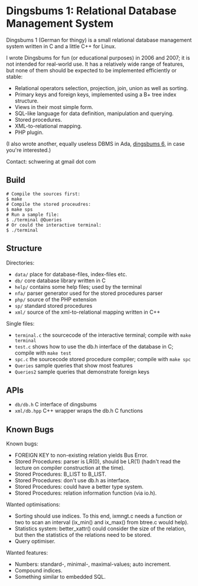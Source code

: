 # Dingsbums 1: Relational Database Management System

Dingsbums 1 (German for thingy) is a small relational database management system written in C and a little C++ for Linux.

I wrote Dingsbums for fun (or educational purposes) in 2006 and 2007; it is not intended for real-world use.
It has a relatively wide range of features, but none of them should be expected to be implemented efficiently or stable:

* Relational operators selection, projection, join, union as well as sorting.
* Primary keys and foreign keys, implemented using a B+ tree index structure.
* Views in their most simple form.
* SQL-like language for data definition, manipulation and querying.
* Stored procedures.
* XML-to-relational mapping.
* PHP plugin.

(I also wrote another, equally useless DBMS in Ada, [dingsbums 6](https://github.com/schwering/db6), in case you're interested.)

Contact: schwering at gmail dot com


## Build

```shell
# Compile the sources first:
$ make
# Compile the stored proceudres:
$ make sps
# Run a sample file:
$ ./terminal @Queries
# Or could the interactive terminal:
$ ./terminal
```


## Structure

Directories:

* `data/`	place for database-files, index-files etc.
* `db/`		core database library written in C
* `help/`	contains some help files; used by the terminal
* `nfa/`	parser generator used for the stored procedures parser
* `php/`	source of the PHP extension
* `sp/`		standard stored procedures
* `xml/`	source of the xml-to-relational mapping written in C++


Single files:

* `terminal.c`	the sourcecode of the interactive terminal; compile with `make terminal`
* `test.c`	shows how to use the db.h interface of the database in C; compile with `make test`
* `spc.c`	the sourcecode stored procedure compiler; compile with `make spc`
* `Queries`	sample queries that show most features
* `Queries2`	sample queries that demonstrate foreign keys


## APIs

* `db/db.h`	C interface of dingsbums
* `xml/db.hpp`	C++ wrapper wraps the db.h C functions

## Known Bugs

Known bugs:

* FOREIGN KEY to non-existing relation yields Bus Error.
* Stored Procedures: parser is LR(0), should be LR(1) (hadn't read the lecture on compiler construction at the time).
* Stored Procedures: B_LIST to B_LIST.
* Stored Procedures: don't use db.h as interface.
* Stored Procedures: could have a better type system.
* Stored Procedures: relation information function (via io.h).

Wanted optimisations:

* Sorting should use indices. To this end, ixmngt.c needs a function or two to scan an interval (ix_min() and ix_max() from btree.c would help).
* Statistics system: better_xattr() could consider the size of the relation, but then the statistics of the relations need to be stored.
* Query optimiser.

Wanted features:

* Numbers: standard-, minimal-, maximal-values; auto increment.
* Compound indices.
* Something similar to embedded SQL.

